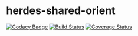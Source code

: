 # herdes-shared-orient

[![Codacy Badge](https://api.codacy.com/project/badge/Grade/77106f903fe64f99a4caed107e7379af)](https://www.codacy.com/app/dembol/herdes-shared-orient?utm_source=github.com&utm_medium=referral&utm_content=herdes/herdes-shared-orient&utm_campaign=badger)
[![Build Status](https://travis-ci.org/herdes/herdes-shared-orient.svg?branch=master)](https://travis-ci.org/herdes/herdes-shared-orient)
[![Coverage Status](https://coveralls.io/repos/github/herdes/herdes-shared-orient/badge.svg?branch=master)](https://coveralls.io/github/herdes/herdes-shared-orient?branch=master)
